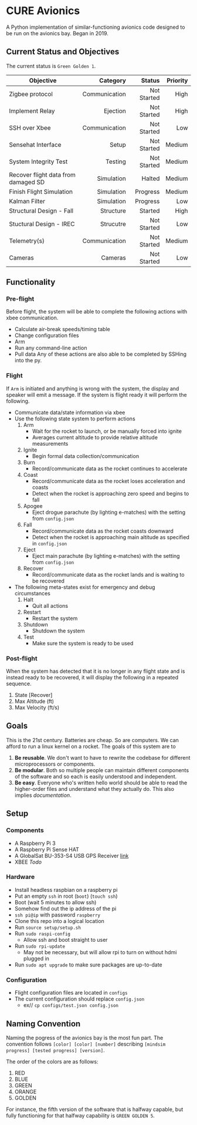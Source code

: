# CURE Avionics
A Python implementation of similar-functioning avionics code designed to be
run on the avionics bay. Began in 2019.

## Current Status and Objectives
The current status is `Green Golden 1`. 

| Objective                           | Category      | Status      | Priority |
| ---                                 | --:           | --:         | --:      |
| Zigbee protocol                     | Communication | Not Started | High     |
| Implement Relay                     | Ejection      | Not Started | High     |
| SSH over Xbee                       | Communication | Not Started | Low      |
| Sensehat Interface                  | Setup         | Not Started | Medium   |
| System Integrity Test               | Testing       | Not Started | Medium   |
| Recover flight data from damaged SD | Simulation    | Halted      | Medium   |
| Finish Flight Simulation            | Simulation    | Progress    | Medium   |
| Kalman Filter                       | Simulation    | Progress    | Low      |
| Structural Design - Fall            | Structure     | Started     | High     |
| Stuctural Design - IREC             | Strucutre     | Not Started | Low      |
| Telemetry(s)                        | Communication | Not Started | Medium   |
| Cameras                             | Cameras       | Not Started | Low      |


## Functionality
### Pre-flight
Before flight, the system will be able to complete the following actions
with xbee communication. 
* Calculate air-break speeds/timing table
* Change configuration files
* Arm
* Run any command-line action
* Pull data
Any of these actions are also able to be completed by SSHing into the py.
### Flight 
If `Arm` is initiated and anything is wrong with the system, the display and 
speaker will emit a message. If the system is flight ready it will perform the 
following. 
* Communicate data/state information via xbee
* Use the following state system to perform actions
  1. Arm 
     * Wait for the rocket to launch, or be manually forced into ignite
     * Averages current altitude to provide relative altitude measurements
  2. Ignite
     * Begin formal data collection/communication
  3. Burn
     * Record/communicate data as the rocket continues to accelerate
  4. Coast
     * Record/communicate data as the rocket loses acceleration and coasts
     * Detect when the rocket is approaching zero speed and begins to fall
  5. Apogee
     * Eject drogue parachute (by lighting e-matches) with the setting from `config.json`
  6. Fall
     * Record/communicate data as the rocket coasts downward
     * Detect when the rocket is approaching main altitude as specified in 
     `config.json`
  7. Eject
     * Eject main parachute (by lighting e-matches) with the setting from `config.json`
  8. Recover
     * Record/communicate data as the rocket lands and is waiting to be recovered
* The following meta-states exist for emergency and debug circumstances
  1. Halt
     * Quit all actions
  2. Restart
     * Restart the system
  3. Shutdown
     * Shutdown the system
  4. Test
     * Make sure the system is ready to be used
### Post-flight
When the system has detected that it is no longer in any flight state and is 
instead ready to be recovered, it will display the following in a repeated
sequence. 
1. State [Recover]
2. Max Altitude (ft)
3. Max Velocity (ft/s)

## Goals
This is the 21st century. Batteries are cheap. So are computers. We can afford
to run a linux kernel on a rocket. The goals of this system are to 
1. **Be reusable**. We don't want to have to rewrite the codebase for different
microprocessors or components. 
2. **Be modular**. Both so multiple people can maintain different components of
the software and so each is easily understood and independent. 
3. **Be easy**. Everyone who's written hello world should be able to read the
higher-order files and understand what they actually do. This also implies 
*documentation*. 

## Setup
### Components
* A Raspberry Pi 3
* A Raspberry Pi Sense HAT
* A GlobalSat BU-353-S4 USB GPS Receiver 
[link](https://www.amazon.com/GlobalSat-BU-353-S4-USB-Receiver-Black/dp/B008200LHW/ref=sr_1_5?keywords=raspberry+pi+gps&qid=1561522641&s=gateway&sr=8-5)
* XBEE *Todo*
### Hardware
* Install headless raspbian on a raspberry pi
* Put an empty `ssh` in root (`boot`) (`touch ssh`)
* Boot (wait 5 minutes to allow ssh)
* Somehow find out the ip address of the pi
* `ssh pi@ip` with password `raspberry`
* Clone this repo into a logical location
* Run `source setup/setup.sh`
* Run `sudo raspi-config`
  * Allow ssh and boot straight to user 
* Run `sudo rpi-update`
  * May not be necessary, but will allow rpi to turn on without hdmi plugged in
* Run `sudo apt upgrade` to make sure packages are up-to-date
### Configuration
* Flight configuration files are located in `configs`
* The current configuration should replace `config.json`
  * ex// `cp configs/test.json config.json`
  
## Naming Convention
Naming the pogress of the avionics bay is the most fun part. The convention
follows `[color] [color] [number]` describing 
`[mindsim progress] [tested progress] [version]`. 

The order of the colors are as follows:
1. RED
2. BLUE
3. GREEN
4. ORANGE
5. GOLDEN

For instance, the fifth version of the software that is halfway capable, 
but fully functioning for that halfway capability is `GREEN GOLDEN 5`.
